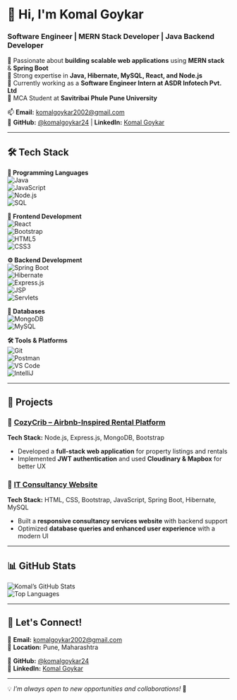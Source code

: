 # 👋 Hi, I'm Komal Goykar  
### Software Engineer | MERN Stack Developer | Java Backend Developer  

🔹 Passionate about **building scalable web applications** using **MERN stack** & **Spring Boot**  
🔹 Strong expertise in **Java, Hibernate, MySQL, React, and Node.js**  
🔹 Currently working as a **Software Engineer Intern at ASDR Infotech Pvt. Ltd**  
🔹 MCA Student at **Savitribai Phule Pune University**  

📫 **Email:** komalgoykar2002@gmail.com    
🔗 **GitHub:** [@komalgoykar24](https://github.com/komalgoykar24) | **LinkedIn:** [Komal Goykar](http://www.linkedin.com/in/komal-goykar)  

---

## 🛠 Tech Stack  

**🚀 Programming Languages**  
![Java](https://img.shields.io/badge/Java-ED8B00?style=for-the-badge&logo=java&logoColor=white)  
![JavaScript](https://img.shields.io/badge/JavaScript-F7DF1E?style=for-the-badge&logo=javascript&logoColor=black)  
![Node.js](https://img.shields.io/badge/Node.js-43853D?style=for-the-badge&logo=node.js&logoColor=white)  
![SQL](https://img.shields.io/badge/SQL-4479A1?style=for-the-badge&logo=mysql&logoColor=white)  

**🎨 Frontend Development**  
![React](https://img.shields.io/badge/React-61DAFB?style=for-the-badge&logo=react&logoColor=black)  
![Bootstrap](https://img.shields.io/badge/Bootstrap-7952B3?style=for-the-badge&logo=bootstrap&logoColor=white)  
![HTML5](https://img.shields.io/badge/HTML5-E34F26?style=for-the-badge&logo=html5&logoColor=white)  
![CSS3](https://img.shields.io/badge/CSS3-1572B6?style=for-the-badge&logo=css3&logoColor=white)  

**⚙️ Backend Development**  
![Spring Boot](https://img.shields.io/badge/Spring%20Boot-6DB33F?style=for-the-badge&logo=springboot&logoColor=white)  
![Hibernate](https://img.shields.io/badge/Hibernate-59666C?style=for-the-badge&logo=hibernate&logoColor=white)  
![Express.js](https://img.shields.io/badge/Express.js-000000?style=for-the-badge&logo=express&logoColor=white)  
![JSP](https://img.shields.io/badge/JSP-FFA500?style=for-the-badge)  
![Servlets](https://img.shields.io/badge/Servlets-4CAF50?style=for-the-badge)  

**💾 Databases**  
![MongoDB](https://img.shields.io/badge/MongoDB-4EA94B?style=for-the-badge&logo=mongodb&logoColor=white)  
![MySQL](https://img.shields.io/badge/MySQL-4479A1?style=for-the-badge&logo=mysql&logoColor=white)  

**🛠 Tools & Platforms**  
![Git](https://img.shields.io/badge/Git-F05032?style=for-the-badge&logo=git&logoColor=white)  
![Postman](https://img.shields.io/badge/Postman-FF6C37?style=for-the-badge&logo=postman&logoColor=white)  
![VS Code](https://img.shields.io/badge/VS%20Code-007ACC?style=for-the-badge&logo=visualstudiocode&logoColor=white)  
![IntelliJ](https://img.shields.io/badge/IntelliJ%20IDEA-000000?style=for-the-badge&logo=intellijidea&logoColor=white)  

---

## 🚀 Projects  

### 🏡 [CozyCrib – Airbnb-Inspired Rental Platform](https://cozycribe-izjb.onrender.com/listings)  
**Tech Stack:** Node.js, Express.js, MongoDB, Bootstrap  
- Developed a **full-stack web application** for property listings and rentals  
- Implemented **JWT authentication** and used **Cloudinary & Mapbox** for better UX  

### 💼 [IT Consultancy Website](https://github.com/komalgoykar24/IT-Consultancy-Company-Website.git)  
**Tech Stack:** HTML, CSS, Bootstrap, JavaScript, Spring Boot, Hibernate, MySQL  
- Built a **responsive consultancy services website** with backend support  
- Optimized **database queries and enhanced user experience** with a modern UI  

---

## 📊 GitHub Stats  

![Komal’s GitHub Stats](https://github-readme-stats.vercel.app/api?username=komalgoykar24&show_icons=true&theme=radical)  
![Top Languages](https://github-readme-stats.vercel.app/api/top-langs/?username=komalgoykar24&layout=compact&theme=radical)  

---

## 📩 Let's Connect!  
📧 **Email:** komalgoykar2002@gmail.com  
📍 **Location:** Pune, Maharashtra  

🔗 **GitHub:** [@komalgoykar24](https://github.com/komalgoykar24)  
🔗 **LinkedIn:** [Komal Goykar](http://www.linkedin.com/in/komal-goykar)  

---

💡 *I’m always open to new opportunities and collaborations!* 🚀  
